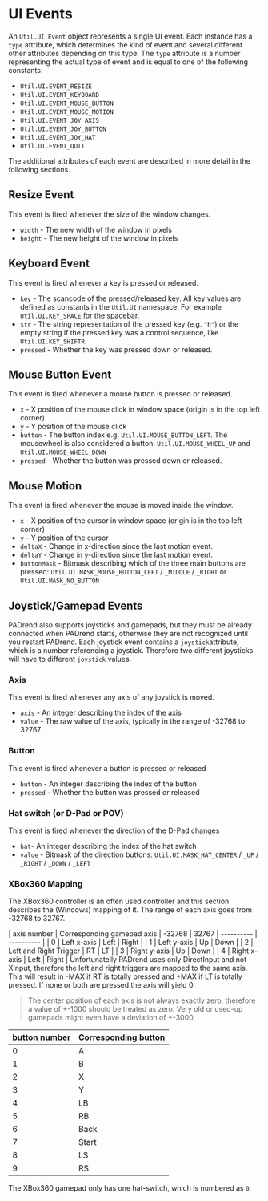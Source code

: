 <!------------------------------------------------------------------------------------------------
This work is licensed under the Creative Commons Attribution-ShareAlike 4.0 International License.
 To view a copy of this license, visit http://creativecommons.org/licenses/by-sa/4.0/.
 Author: Henrik Heine (hheine@mail.uni-paderborn.de)
 PADrend Version 1.0.0
------------------------------------------------------------------------------------------------->

# UI Events
An `Util.UI.Event` object represents a single UI event. Each instance has a `type` attribute, which determines the kind of event and several different other attributes depending on this type.
The `type` attribute is a number representing the actual type of event and is equal to one of the following constants:
* `Util.UI.EVENT_RESIZE`
* `Util.UI.EVENT_KEYBOARD`
* `Util.UI.EVENT_MOUSE_BUTTON`
* `Util.UI.EVENT_MOUSE_MOTION`
* `Util.UI.EVENT_JOY_AXIS`
* `Util.UI.EVENT_JOY_BUTTON`
* `Util.UI.EVENT_JOY_HAT`
* `Util.UI.EVENT_QUIT`

The additional attributes of each event are described in more detail in the following sections.

## Resize Event
This event is fired whenever the size of the window changes.
* `width` - The new width of the window in pixels
* `height` - The new height of the window in pixels

## Keyboard Event
This event is fired whenever a key is pressed or released.
* `key` - The scancode of the pressed/released key. All key values are defined as constants in the `Util.UI` namespace. For example `Util.UI.KEY_SPACE` for the spacebar.
* `str` - The string representation of the pressed key (e.g. `"h"`) or the empty string if the pressed key was a control sequence, like `Util.UI.KEY_SHIFTR`.
* `pressed` - Whether the key was pressed down or released.

## Mouse Button Event
This event is fired whenever a mouse button is pressed or released.
* `x` - X position of the mouse click in window space (origin is in the top left corner)
* `y` - Y position of the mouse click
* `button` - The button index e.g. `Util.UI.MOUSE_BUTTON_LEFT`. The mousewheel is also considered a button: `Util.UI.MOUSE_WHEEL_UP` and `Util.UI.MOUSE_WHEEL_DOWN`
* `pressed` - Whether the button was pressed down or released.

## Mouse Motion
This event is fired whenever the mouse is moved inside the window.
* `x` - X position of the cursor in window space (origin is in the top left corner)
* `y` - Y position of the cursor
* `deltaX` - Change in x-direction since the last motion event.
* `deltaY` - Change in y-direction since the last motion event.
* `buttonMask` - Bitmask describing which of the three main buttons are pressed: `Util.UI.MASK_MOUSE_BUTTON_LEFT` / `_MIDDLE` / `_RIGHT` or `Util.UI.MASK_NO_BUTTON`

## Joystick/Gamepad Events
PADrend also supports joysticks and gamepads, but they must be already connected when PADrend starts, otherwise they are not recognized until you restart PADrend. Each joystick event contains a `joystick`attribute, which is a number referencing a joystick. Therefore two different joysticks will have to different `joystick` values.

### Axis
This event is fired whenever any axis of any joystick is moved.
* `axis` - An integer describing the index of the axis
* `value` - The raw value of the axis, typically in the range of -32768 to 32767

### Button
This event is fired whenever a button is pressed or released
* `button` - An integer describing the index of the button
* `pressed` - Whether the button was pressed or released

### Hat switch (or D-Pad or POV)
This event is fired whenever the direction of the D-Pad changes
* `hat`- An integer describing the index of the hat switch
* `value` - Bitmask of the direction buttons: `Util.UI.MASK_HAT_CENTER` / `_UP` / `_RIGHT` / `_DOWN` / `_LEFT`

### XBox360 Mapping
The XBox360 controller is an often used controller and this section describes the (Windows) mapping of it.
The range of each axis goes from -32768 to 32767.

| axis number | Corresponding gamepad axis | -32768 | 32767
| ---------- | ---------- |
| 0 | Left x-axis | Left | Right |
| 1 | Left y-axis | Up | Down |
| 2 | Left and Right Trigger | RT | LT |
| 3 | Right y-axis | Up | Down |
| 4 | Right x-axis | Left | Right |
Unfortunatelly PADrend uses only DirectInput and not XInput, therefore the left and right triggers are mapped to the same axis. This will result in -MAX if RT is totally pressed and +MAX if LT is totally pressed. If none or both are pressed the axis will yield 0.
> The center position of each axis is not always exactly zero, therefore a value of +-1000 should be treated as zero. Very old or used-up gamepads might even have a deviation of +-3000.

| button number | Corresponding button |
| ---------- | ---------- |
| 0 | A |
| 1 | B |
| 2 | X |
| 3 | Y |
| 4 | LB |
| 5 | RB |
| 6 | Back |
| 7 | Start |
| 8 | LS |
| 9 | RS |

The XBox360 gamepad only has one hat-switch, which is numbered as `0`.


